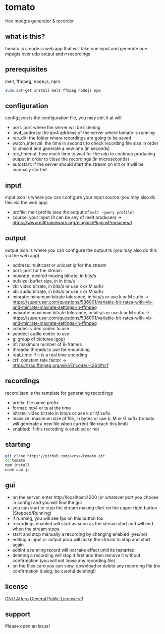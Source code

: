 # tomato
free mpegts generator &amp; recorder

## what is this?
tomato is a node.js web app that will take one input and generate one mpegts over udp output and <i>n</i> recordings

## prerequisites
melt, ffmpeg, node.js, npm
```bash
sudo apt-get install melt ffmpeg nodejs npm
```

## configuration
config.json is the configuration file, you may edit it at will
* port: port where the server will be listening
* ipv4_address: the ipv4 address of the server where tomato is running
* rec_dir: the folder where recordings are going to be saved
* watch_interval: the time in seconds to check recording file size in order to close it and generate a new one (in seconds)
* rec_timeout: how much time to wait for the udp to continue producing output in order to close the recordings (in microseconds)
* autostart: if the server should start the stream on init or it will be manually started

## input
input.json is where you can configure your input source (you may also do this via the web app)
* profile: melt profile (see the output of ```melt -query profile```)
* source: your input (it can be any of melt producers -> https://www.mltframework.org/plugins/PluginsProducers/)

## output
output.json is where you can configure the output ts (you may also do this via the web app)
* address: multicast or unicast ip for the stream
* port: port for the stream
* muxrate: desired muxing bitrate, in bits/s
* bufsize: buffer size, in in bits/s
* vb: video bitrate, in bits/s or use k or M sufix
* ab: audio bitrate, in bits/s or use k or M sufix
* minrate: minumum bitrate tolerance, in bits/s or use k or M sufix -> https://superuser.com/questions/536001/variable-bit-rates-with-vb-and-minrate-maxrate-settings-in-ffmpeg
* maxrate: maximum bitrate tolerance, in bits/s or use k or M sufix -> https://superuser.com/questions/536001/variable-bit-rates-with-vb-and-minrate-maxrate-settings-in-ffmpeg
* vcodec: video codec to use
* acodec: audio codec to use
* g: group of pictures (gop)
* bf: maximum number of B-frames
* threads: threads to use for enconding
* real_time: if it is a real time encoding
* crf: constant rate factor -> https://trac.ffmpeg.org/wiki/Encode/H.264#crf

## recordings
record.json is the template for generating recordings
* prefix: file name prefix
* format: mp4 or ts at the time
* bitrate: video bitrate in bits/s or use k or M sufix
* maxsize: maximum size of file, in bytes or use k, M or G sufix (tomato will generate a new file when current file reach this limit)
* enabled: if this recording is enabled or not

## starting
```bash
git clone https://github.com/avcsa/tomato.git
cd tomato
npm install
node app.js
```

## gui
* on the server, enter http://localhost:4200 (or whatever port you choose in config) and you will find the gui
* you can start or stop the stream making click on the upper right button (Stopped/Running)
* if running, you will see fps on this button too
* recordings enabled will start as soon as the stream start and will end when the stream stops
* start and stop manually a recording by changing enabled (yes/no)
* editing a input or output prop will make the stream to stop and start again
* editint a running record will not take effect until its restarted
* deleting a recording will stop it first and then remove it without confirmation (you will not loose any recording file)
* on the files card you can view, download or delete any recording file (no confirmation dialog, be careful deleting!)

## license
[GNU Affero General Public License v3](https://www.gnu.org/licenses/agpl-3.0.html)

## support
Please open an issue!
